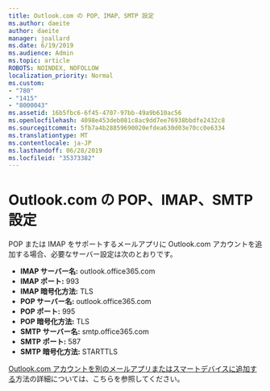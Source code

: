 ```yaml
---
title: Outlook.com の POP、IMAP、SMTP 設定
ms.author: daeite
author: daeite
manager: joallard
ms.date: 6/19/2019
ms.audience: Admin
ms.topic: article
ROBOTS: NOINDEX, NOFOLLOW
localization_priority: Normal
ms.custom:
- "780"
- "1415"
- "8000043"
ms.assetid: 16b5fbc6-6f45-4707-97bb-49a9b610ac56
ms.openlocfilehash: 4098e453deb081c8ac9dd7ee76938bbdfe2432c8
ms.sourcegitcommit: 5fb7a4b28859690020efdea630d03e70cc0e6334
ms.translationtype: MT
ms.contentlocale: ja-JP
ms.lasthandoff: 06/28/2019
ms.locfileid: "35373382"
---
```

# <a name="pop-imap-and-smtp-settings-for-outlookcom"></a>Outlook.com の POP、IMAP、SMTP 設定

POP または IMAP をサポートするメールアプリに Outlook.com アカウントを追加する場合、必要なサーバー設定は次のとおりです。
  
- **IMAP サーバー名:** outlook.office365.com
- **IMAP ポート:** 993
- **IMAP 暗号化方法:** TLS
- **POP サーバー名:** outlook.office365.com  
- **POP ポート:** 995  
- **POP 暗号化方法:** TLS  
- **SMTP サーバー名:** smtp.office365.com
- **SMTP ポート:** 587
- **SMTP 暗号化方法:** STARTTLS

[Outlook.com アカウントを別のメールアプリまたはスマートデバイスに追加する](https://support.office.com/article/73f3b178-0009-41ae-aab1-87b80fa94970)方法の詳細については、こちらを参照してください。